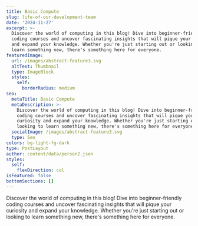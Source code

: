 ```yaml
---
title: Basic Compute
slug: life-of-our-development-team
date: '2024-11-27'
excerpt: >-
  Discover the world of computing in this blog! Dive into beginner-friendly
  coding courses and uncover fascinating insights that will pique your curiosity
  and expand your knowledge. Whether you're just starting out or looking to
  learn something new, there's something here for everyone.
featuredImage:
  url: /images/abstract-feature3.svg
  altText: Thumbnail
  type: ImageBlock
  styles:
    self:
      borderRadius: medium
seo:
  metaTitle: Basic Compute
  metaDescription: >-
    Discover the world of computing in this blog! Dive into beginner-friendly
    coding courses and uncover fascinating insights that will pique your
    curiosity and expand your knowledge. Whether you're just starting out or
    looking to learn something new, there's something here for everyone.
  socialImage: /images/abstract-feature3.svg
  type: Seo
colors: bg-light-fg-dark
type: PostLayout
author: content/data/person2.json
styles:
  self:
    flexDirection: col
isFeatured: false
bottomSections: []
---
```

Discover the world of computing in this blog! Dive into beginner-friendly coding courses and uncover fascinating insights that will pique your curiosity and expand your knowledge. Whether you're just starting out or looking to learn something new, there's something here for everyone.
